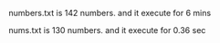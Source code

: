numbers.txt is 142 numbers. and it execute for 6 mins

nums.txt is 130 numbers. and it execute for 0.36 sec

